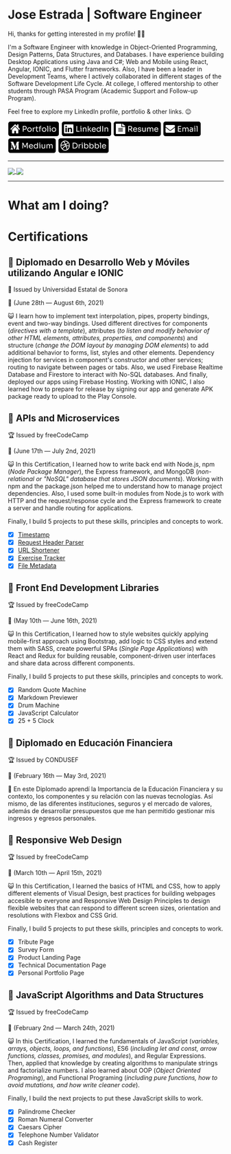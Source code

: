 # Jose Estrada | Software Engineer

Hi, thanks for getting interested in my profile! 👋🏽

I'm a Software Engineer with knowledge in Object-Oriented Programming, Design Patterns, Data Structures, and Databases. I have experience building Desktop Applications using Java and C#; Web and Mobile using React, Angular, IONIC, and Flutter frameworks. Also, I have been a leader in Development Teams, where I actively collaborated in different stages of the Software Development Life Cycle. At college, I offered mentorship to other students through PASA Program (Academic Support and Follow-up Program).

Feel free to explore my LinkedIn profile, portfolio & other links. 😉

[![alt text][1.1]][1]
[![alt text][2.1]][2]
[![alt text][3.1]][3]
[![alt text][4.1]][4]
[![alt text][5.1]][5]
[![alt text][6.1]][6]

<hr>

<a href="https://github.com/nadiemedicejose">
  <img align="center" src="https://github-readme-stats.vercel.app/api/top-langs/?username=nadiemedicejose&title_color=FFF&bg_color=000&theme=dark" />
</a>
<a href="https://github.com/nadiemedicejose">
  <img align="center" src="https://github-readme-stats.vercel.app/api?username=nadiemedicejose&title_color=FFF&bg_color=000&show_icons=true&count_private=true&theme=dark" />
</a>

<hr>

# What am I doing?



# Certifications
## 📔 Diplomado en Desarrollo Web y Móviles utilizando Angular e IONIC
🏫 Issued by Universidad Estatal de Sonora

📆 (June 28th — August 6th, 2021)

😺 I learn how to implement text interpolation, pipes, property bindings, event and two-way bindings. Used different directives for components (*directives with a template*), attributes (*to listen and modify behavior of other HTML elements, attributes, properties, and components*) and structure (*change the DOM layout by managing DOM elements*) to add additional behavior to forms, list, styles and other elements. Dependency injection for services in component's constructor and other services; routing to navigate between pages or tabs. Also, we used Firebase Realtime Database and Firestore to interact with No-SQL databases. And finally, deployed our apps using Firebase Hosting. Working with IONIC, I also learned how to prepare for release by signing our app and generate APK package ready to upload to the Play Console.

## 📘 APIs and Microservices
🏆 Issued by freeCodeCamp

📆 (June 17th — July 2nd, 2021)

😺 In this Certification, I learned how to write back end with Node.js, npm (*Node Package Manager*), the Express framework, and MongoDB (*non-relational or "NoSQL" database that stores JSON documents*). Working with npm and the package.json helped me to understand how to manage project dependencies. Also, I used some built-in modules from Node.js to work with HTTP and the request/response cycle and the Express framework to create a server and handle routing for applications.

Finally, I build 5 projects to put these skills, principles and concepts to work.

* [x] [Timestamp][7]
* [x] [Request Header Parser][8]
* [x] [URL Shortener][9]
* [x] [Exercise Tracker][10]
* [x] [File Metadata][11]

## 📘 Front End Development Libraries
🏆 Issued by freeCodeCamp

📆 (May 10th — June 16th, 2021)

😺 In this Certification, I learned how to style websites quickly applying mobile-first approach using Bootstrap, add logic to CSS styles and extend them with SASS, create powerful SPAs (*Single Page Applications*) with React and Redux for building reusable, component-driven user interfaces and share data across different components.

Finally, I build 5 projects to put these skills, principles and concepts to work. 

* [x] Random Quote Machine
* [x] Markdown Previewer
* [x] Drum Machine
* [x] JavaScript Calculator
* [x] 25 + 5 Clock

## 📒 Diplomado en Educación Financiera
🏆 Issued by CONDUSEF

📆 (February 16th — May 3rd, 2021)

🤑 En este Diplomado aprendí la Importancia de la Educación Financiera y su contexto, los componentes y su relación con las nuevas tecnologías. Así mismo, de las diferentes instituciones, seguros y el mercado de valores, además de desarrollar presupuestos que me han permitido gestionar mis ingresos y egresos personales.

## 📗 Responsive Web Design
🏆 Issued by freeCodeCamp

📆 (March 10th — April 15th, 2021)

😺 In this Certification, I learned the basics of HTML and CSS, how to apply different elements of Visual Design, best practices for building webpages accesible to everyone and Responsive Web Design Principles to design flexible websites that can respond to different screen sizes, orientation and resolutions with Flexbox and CSS Grid.

Finally, I build 5 projects to put these skills, principles and concepts to work. 

* [x] Tribute Page
* [x] Survey Form
* [x] Product Landing Page
* [x] Technical Documentation Page
* [x] Personal Portfolio Page

## 📕 JavaScript Algorithms and Data Structures
🏆 Issued by freeCodeCamp

📆 (February 2nd — March 24th, 2021)

😺 In this Certification, I learned the fundamentals of JavaScript (*variables, arrays, objects, loops, and functions*), ES6 (*including let and const, arrow functions, classes, promises, and modules*), and Regular Expressions. Then, applied that knowledge by creating algorithms to manipulate strings and factorialize numbers. I also learned about OOP (*Object Oriented Programing*), and Functional Programing (*including pure functions, how to avoid mutations, and how write cleaner code*).

Finally, I build the next projects to put these JavaScript skills to work.

* [x] Palindrome Checker
* [x] Roman Numeral Converter
* [x] Caesars Cipher
* [x] Telephone Number Validator
* [x] Cash Register

[1.1]: /tags/Portfolio.png "Portfolio"
[2.1]: /tags/LinkedIn.png "LinkedIn"
[3.1]: /tags/Resume.png "Resume"
[4.1]: /tags/Email.png "Email"
[5.1]: /tags/Medium.png "Medium"
[6.1]: /tags/Dribbble.png "Dribble"

[1]: https://nadiemedicejose.web.app
[2]: https://www.linkedin.com/in/nadiemedicejose/
[3]: https://nadiemedicejose.web.app/resume
[4]: mailto:j.estrada49@icloud.com
[5]: https://nadiemedicejose.medium.com
[6]: https://dribbble.com/nadiemedicejose

[7]: https://timestamp.nadiemedicejose.repl.co
[8]: https://headerparser.nadiemedicejose.repl.co
[9]: https://urlshortener.nadiemedicejose.repl.co
[10]: https://exercisetracker.nadiemedicejose.repl.co
[11]: https://filemetadata.nadiemedicejose.repl.co
